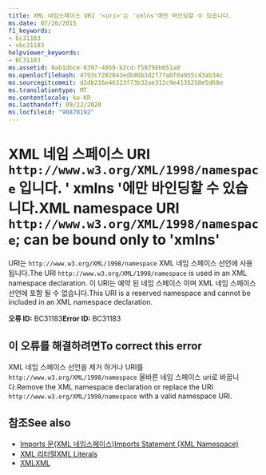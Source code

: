 ```yaml
---
title: XML 네임스페이스 URI '<uri>'는 'xmlns'에만 바인딩할 수 있습니다.
ms.date: 07/20/2015
f1_keywords:
- bc31183
- vbc31183
helpviewer_keywords:
- BC31183
ms.assetid: 0ab1dbce-8397-4959-b2cd-f58798b051a0
ms.openlocfilehash: 4793c7282043edb46b3d2f77a0f0a955c43ab34c
ms.sourcegitcommit: d2db216e46323f73b32ae312c9e4135258e5d68e
ms.translationtype: MT
ms.contentlocale: ko-KR
ms.lasthandoff: 09/22/2020
ms.locfileid: "90870192"
---
```

# <a name="xml-namespace-uri-httpwwww3orgxml1998namespace-can-be-bound-only-to-xmlns"></a><span data-ttu-id="b30e4-102">XML 네임 스페이스 URI `http://www.w3.org/XML/1998/namespace` 입니다. ' xmlns '에만 바인딩할 수 있습니다.</span><span class="sxs-lookup"><span data-stu-id="b30e4-102">XML namespace URI `http://www.w3.org/XML/1998/namespace`; can be bound only to 'xmlns'</span></span>

<span data-ttu-id="b30e4-103">URI는 `http://www.w3.org/XML/1998/namespace` XML 네임 스페이스 선언에 사용 됩니다.</span><span class="sxs-lookup"><span data-stu-id="b30e4-103">The URI `http://www.w3.org/XML/1998/namespace` is used in an XML namespace declaration.</span></span> <span data-ttu-id="b30e4-104">이 URI는 예약 된 네임 스페이스 이며 XML 네임 스페이스 선언에 포함 될 수 없습니다.</span><span class="sxs-lookup"><span data-stu-id="b30e4-104">This URI is a reserved namespace and cannot be included in an XML namespace declaration.</span></span>  
  
 <span data-ttu-id="b30e4-105">**오류 ID:** BC31183</span><span class="sxs-lookup"><span data-stu-id="b30e4-105">**Error ID:** BC31183</span></span>  
  
## <a name="to-correct-this-error"></a><span data-ttu-id="b30e4-106">이 오류를 해결하려면</span><span class="sxs-lookup"><span data-stu-id="b30e4-106">To correct this error</span></span>  
  
<span data-ttu-id="b30e4-107">XML 네임 스페이스 선언을 제거 하거나 URI를 `http://www.w3.org/XML/1998/namespace` 올바른 네임 스페이스 uri로 바꿉니다.</span><span class="sxs-lookup"><span data-stu-id="b30e4-107">Remove the XML namespace declaration or replace the URI `http://www.w3.org/XML/1998/namespace` with a valid namespace URI.</span></span>  
  
## <a name="see-also"></a><span data-ttu-id="b30e4-108">참조</span><span class="sxs-lookup"><span data-stu-id="b30e4-108">See also</span></span>

- [<span data-ttu-id="b30e4-109">Imports 문(XML 네임스페이스)</span><span class="sxs-lookup"><span data-stu-id="b30e4-109">Imports Statement (XML Namespace)</span></span>](../statements/imports-statement-xml-namespace.md)
- [<span data-ttu-id="b30e4-110">XML 리터럴</span><span class="sxs-lookup"><span data-stu-id="b30e4-110">XML Literals</span></span>](../xml-literals/index.md)
- [<span data-ttu-id="b30e4-111">XML</span><span class="sxs-lookup"><span data-stu-id="b30e4-111">XML</span></span>](../../programming-guide/language-features/xml/index.md)
